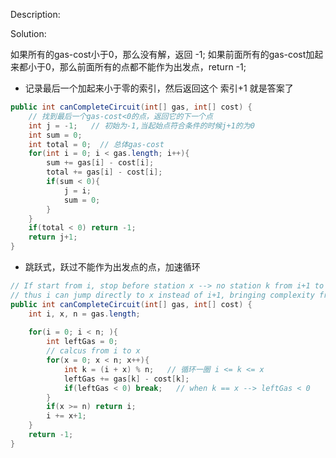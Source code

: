 Description:


Solution:

如果所有的gas-cost小于0，那么没有解，返回 -1;
如果前面所有的gas-cost加起来都小于0，那么前面所有的点都不能作为出发点，return -1;

 - 记录最后一个加起来小于零的索引，然后返回这个 索引+1 就是答案了
```java
public int canCompleteCircuit(int[] gas, int[] cost) {
    // 找到最后一个gas-cost<0的点，返回它的下一个点
    int j = -1;   // 初始为-1,当起始点符合条件的时候j+1的为0
    int sum = 0;
    int total = 0;  // 总体gas-cost
    for(int i = 0; i < gas.length; i++){
        sum += gas[i] - cost[i];
        total += gas[i] - cost[i];
        if(sum < 0){
            j = i;
            sum = 0;
        }
    }
    if(total < 0) return -1;
    return j+1;
}
```

 - 跳跃式，跃过不能作为出发点的点，加速循环
```java 
// If start from i, stop before station x --> no station k from i+1 to x-1 can reach x.
// thus i can jump directly to x instead of i+1, bringing complexity from O(n^2) to O(n)
public int canCompleteCircuit(int[] gas, int[] cost) {
    int i, x, n = gas.length;
    
    for(i = 0; i < n; ){
        int leftGas = 0;
        // calcus from i to x
        for(x = 0; x < n; x++){
            int k = (i + x) % n;   // 循环一圈 i <= k <= x 
            leftGas += gas[k] - cost[k];
            if(leftGas < 0) break;   // when k == x --> leftGas < 0 
        }
        if(x >= n) return i;
        i += x+1;
    }
    return -1;
}
```